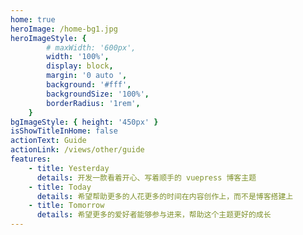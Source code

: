 ```yaml
---
home: true
heroImage: /home-bg1.jpg
heroImageStyle: {
        # maxWidth: '600px',
        width: '100%',
        display: block,
        margin: '0 auto ',
        background: '#fff',
        backgroundSize: '100%',
        borderRadius: '1rem',
    }
bgImageStyle: { height: '450px' }
isShowTitleInHome: false
actionText: Guide
actionLink: /views/other/guide
features:
    - title: Yesterday
      details: 开发一款看着开心、写着顺手的 vuepress 博客主题
    - title: Today
      details: 希望帮助更多的人花更多的时间在内容创作上，而不是博客搭建上
    - title: Tomorrow
      details: 希望更多的爱好者能够参与进来，帮助这个主题更好的成长
---
```

